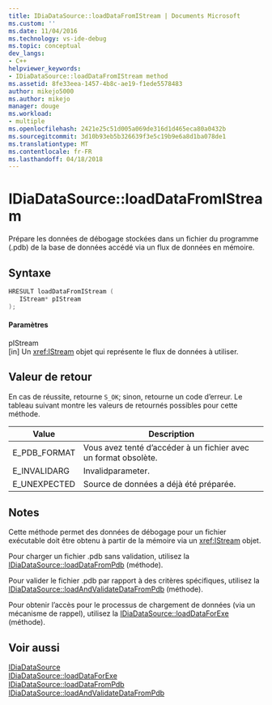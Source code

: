 ```yaml
---
title: IDiaDataSource::loadDataFromIStream | Documents Microsoft
ms.custom: ''
ms.date: 11/04/2016
ms.technology: vs-ide-debug
ms.topic: conceptual
dev_langs:
- C++
helpviewer_keywords:
- IDiaDataSource::loadDataFromIStream method
ms.assetid: 8fe33eea-1457-4b8c-ae19-f1ede5578483
author: mikejo5000
ms.author: mikejo
manager: douge
ms.workload:
- multiple
ms.openlocfilehash: 2421e25c51d005a069de316d1d465eca80a0432b
ms.sourcegitcommit: 3d10b93eb5b326639f3e5c19b9e6a8d1ba078de1
ms.translationtype: MT
ms.contentlocale: fr-FR
ms.lasthandoff: 04/18/2018
---
```

# <a name="idiadatasourceloaddatafromistream"></a>IDiaDataSource::loadDataFromIStream
Prépare les données de débogage stockées dans un fichier du programme (.pdb) de la base de données accédé via un flux de données en mémoire.  
  
## <a name="syntax"></a>Syntaxe  
  
```C++  
HRESULT loadDataFromIStream (   
   IStream* pIStream  
);  
```  
  
#### <a name="parameters"></a>Paramètres  
 pIStream  
 [in] Un <xref:IStream> objet qui représente le flux de données à utiliser.  
  
## <a name="return-value"></a>Valeur de retour  
 En cas de réussite, retourne `S_OK`; sinon, retourne un code d’erreur. Le tableau suivant montre les valeurs de retournés possibles pour cette méthode.  
  
|Value|Description|  
|-----------|-----------------|  
|E_PDB_FORMAT|Vous avez tenté d’accéder à un fichier avec un format obsolète.|  
|E_INVALIDARG|Invalidparameter.|  
|E_UNEXPECTED|Source de données a déjà été préparée.|  
  
## <a name="remarks"></a>Notes  
 Cette méthode permet des données de débogage pour un fichier exécutable doit être obtenu à partir de la mémoire via un <xref:IStream> objet.  
  
 Pour charger un fichier .pdb sans validation, utilisez la [IDiaDataSource::loadDataFromPdb](../../debugger/debug-interface-access/idiadatasource-loaddatafrompdb.md) (méthode).  
  
 Pour valider le fichier .pdb par rapport à des critères spécifiques, utilisez la [IDiaDataSource::loadAndValidateDataFromPdb](../../debugger/debug-interface-access/idiadatasource-loadandvalidatedatafrompdb.md) (méthode).  
  
 Pour obtenir l’accès pour le processus de chargement de données (via un mécanisme de rappel), utilisez la [IDiaDataSource::loadDataForExe](../../debugger/debug-interface-access/idiadatasource-loaddataforexe.md) (méthode).  
  
## <a name="see-also"></a>Voir aussi  
 [IDiaDataSource](../../debugger/debug-interface-access/idiadatasource.md)   
 [IDiaDataSource::loadDataForExe](../../debugger/debug-interface-access/idiadatasource-loaddataforexe.md)   
 [IDiaDataSource::loadDataFromPdb](../../debugger/debug-interface-access/idiadatasource-loaddatafrompdb.md)   
 [IDiaDataSource::loadAndValidateDataFromPdb](../../debugger/debug-interface-access/idiadatasource-loadandvalidatedatafrompdb.md)